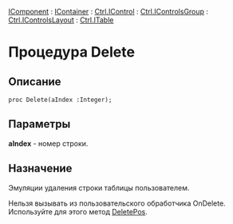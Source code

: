 ﻿---
Link: .Ctrl.ITable.@Delete
---

[IComponent](topic:Com.Custom.ComClasses.IComponent.Default) :
[IContainer](topic:Com.Custom.ComClasses.IContainer.Default) :
[Ctrl.IControl](topic:Com.Custom.ComClasses.Ctrl.IControl.Default) :
[Ctrl.IControlsGroup](topic:Com.Custom.ComClasses.Ctrl.IControlsGroup.Default) :
[Ctrl.IControlsLayout](topic:Com.Custom.ComClasses.Ctrl.IControlsLayout.Default) :
[Ctrl.ITable](Default)

# Процедура Delete

## Описание

    proc Delete(aIndex :Integer);

## Параметры

**aIndex** - номер строки.

## Назначение

Эмуляции удаления строки таблицы пользователем.

Нельзя вызывать из пользовательского обработчика OnDelete. Используйте для этого метод
[DeletePos](topic:.Custom.ComClasses.Ctrl.ITable.DeletePos).